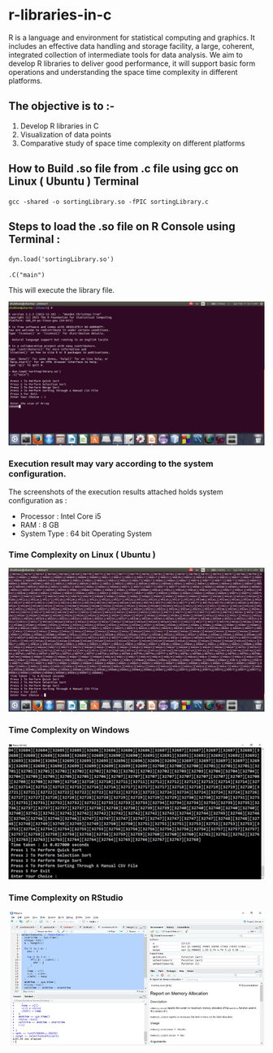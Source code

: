 # r-libraries-in-c
R is a language and environment for statistical computing and graphics. It includes an effective data handling and storage facility, a large, coherent, integrated collection of intermediate tools
for data analysis. We aim to develop R libraries to deliver good performance, it will support
basic form operations and understanding the space time complexity in different platforms.

## The objective is to :-
1) Develop  R libraries in C
2) Visualization of data points
3) Comparative study of space time complexity on different platforms

## How to Build .so file from .c file using gcc on Linux ( Ubuntu ) Terminal

`gcc -shared -o sortingLibrary.so -fPIC sortingLibrary.c`

## Steps to load the .so file on R Console using Terminal : 

` dyn.load('sortingLibrary.so') ` 

 ` .C("main") ` 

This will execute the library file.

![](Tutorial-1.png)
 
### Execution result may vary according to the system configuration.
The screenshots of the execution results attached holds system configuration as :
* Processor : Intel Core i5
* RAM : 8 GB
* System Type : 64 bit Operating System

### Time Complexity on Linux ( Ubuntu ) 

![](Time-Complexity-On-Linux.png)

### Time Complexity on Windows

![](Time-Complexity-On-Windows.JPG)

### Time Complexity on RStudio

![](Time-Complexity-On-RStudio.JPG)
